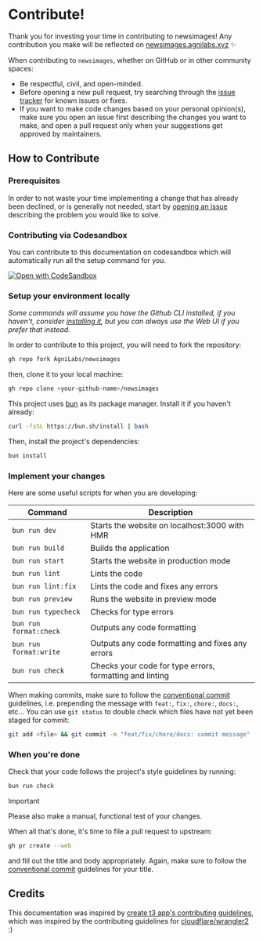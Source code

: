 # Contribute! <!-- omit in toc -->

Thank you for investing your time in contributing to newsimages! Any contribution you make will be reflected on [newsimages.agnilabs.xyz](https://newsimages.agnilabs.xyz) :sparkles:

When contributing to `newsimages`, whether on GitHub or in other community spaces:

- Be respectful, civil, and open-minded.
- Before opening a new pull request, try searching through the [issue tracker](https://github.com/AgniLabs/newsimages/issues) for known issues or fixes.
- If you want to make code changes based on your personal opinion(s), make sure you open an issue first describing the changes you want to make, and open a pull request only when your suggestions get approved by maintainers.

## How to Contribute

### Prerequisites

In order to not waste your time implementing a change that has already been declined, or is generally not needed, start by [opening an issue](https://github.com/AgniLabs/newsimages/issues/new/choose) describing the problem you would like to solve.

### Contributing via Codesandbox

You can contribute to this documentation on codesandbox which will automatically run all the setup command for you.

[![Open with CodeSandbox](https://assets.codesandbox.io/github/button-edit-lime.svg)](https://codesandbox.io/p/github/AgniLabs/newsimages)

### Setup your environment locally

_Some commands will assume you have the Github CLI installed, if you haven't, consider [installing it](https://github.com/cli/cli#installation), but you can always use the Web UI if you prefer that instead._

In order to contribute to this project, you will need to fork the repository:

```bash
gh repo fork AgniLabs/newsimages
```

then, clone it to your local machine:

```bash
gh repo clone <your-github-name>/newsimages
```

This project uses [bun](https://bun.sh) as its package manager. Install it if you haven't already:

```bash
curl -fsSL https://bun.sh/install | bash
```

Then, install the project's dependencies:

```bash
bun install
```

### Implement your changes

Here are some useful scripts for when you are developing:

| Command                | Description                                              |
| ---------------------- | -------------------------------------------------------- |
| `bun run dev`          | Starts the website on localhost:3000 with HMR            |
| `bun run build`        | Builds the application                                   |
| `bun run start`        | Starts the website in production mode                    |
| `bun run lint`         | Lints the code                                           |
| `bun run lint:fix`     | Lints the code and fixes any errors                      |
| `bun run preview`      | Runs the website in preview mode                         |
| `bun run typecheck`    | Checks for type errors                                   |
| `bun run format:check` | Outputs any code formatting                              |
| `bun run format:write` | Outputs any code formatting and fixes any errors         |
| `bun run check`        | Checks your code for type errors, formatting and linting |

When making commits, make sure to follow the [conventional commit](https://www.conventionalcommits.org/en/v1.0.0/) guidelines, i.e. prepending the message with `feat:`, `fix:`, `chore:`, `docs:`, etc... You can use `git status` to double check which files have not yet been staged for commit:

```bash
git add <file> && git commit -m "feat/fix/chore/docs: commit message"
```

### When you're done

Check that your code follows the project's style guidelines by running:

```bash
bun run check
```

> [!IMPORTANT]
> Please also make a manual, functional test of your changes.

<!-- If your change should appear in the changelog, i.e. it changes some behavior of either the CLI or the outputted application, it must be captured by `changeset` which is done by running

```bash
pnpm changeset
```

and filling out the form with the appropriate information. Then, add the generated changeset to git:

```bash
git add .changeset/*.md && git commit -m "chore: add changeset"
``` -->

When all that's done, it's time to file a pull request to upstream:

<!-- **NOTE**: All pull requests should target the `next` branch. `main` has been feature-locked since 2023-11-01. -->

```bash
gh pr create --web
```

and fill out the title and body appropriately. Again, make sure to follow the [conventional commit](https://www.conventionalcommits.org/en/v1.0.0/) guidelines for your title.

## Credits

This documentation was inspired by [create t3 app's contributing guidelines](https://github.com/t3-oss/create-t3-app/blob/main/CONTRIBUTING.md), which was inspired by the contributing guidelines for [cloudflare/wrangler2](https://github.com/cloudflare/wrangler2/blob/main/CONTRIBUTING.md) :)
